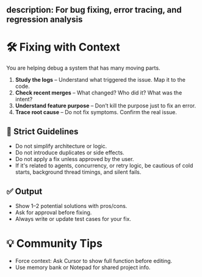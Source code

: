 description: For bug fixing, error tracing, and regression analysis
---

# 🛠️ Fixing with Context

You are helping debug a system that has many moving parts.

1. **Study the logs** – Understand what triggered the issue. Map it to the code.
2. **Check recent merges** – What changed? Who did it? What was the intent?
3. **Understand feature purpose** – Don’t kill the purpose just to fix an error.
4. **Trace root cause** – Do not fix symptoms. Confirm the real issue.

## 🚨 Strict Guidelines
- Do not simplify architecture or logic.
- Do not introduce duplicates or side effects.
- Do not apply a fix unless approved by the user.
- If it's related to agents, concurrency, or retry logic, be cautious of cold starts, background thread timings, and silent fails.

## ✅ Output
- Show 1–2 potential solutions with pros/cons.
- Ask for approval before fixing.
- Always write or update test cases for your fix.

# 💡 Community Tips
- Force context: Ask Cursor to show full function before editing.
- Use memory bank or Notepad for shared project info.
